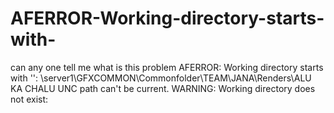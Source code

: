 # AFERROR-Working-directory-starts-with-
can any one tell me what is this problem
AFERROR: Working directory starts with '\': \\server1\GFXCOMMON\Commonfolder\TEAM\JANA\Renders\ALU KA CHALU UNC path can't be current. WARNING: Working directory does not exist:
